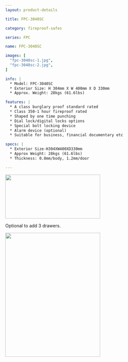 ```yaml
---
layout: product-details

title: FPC-3040SC

category: fireproof-safes

series: FPC

name: FPC-3040SC

images: [
  "fpc-3040sc-1.jpg",
  "fpc-3040sc-2.jpg",
]

info: |
  * Model: FPC-3040SC
  * Exterior Size: H 304mm X W 400mm X D 330mm
  * Approx. Weight: 28kgs (61.6lbs)

features: |
  * A class burglary proof standard rated
  * Class 350-1 hour fireproof rated
  * Shaped by one time punching
  * Dial lock/digital locks options
  * Special bolt locking device
  * Alarm device (optional)
  * Suitable for business, financial documentary etc

specs: |
  * Exterior Size-H304XW400XD330mm
  * Approx Weight: 28kgs (61.6lbs)
  * Thickness: 0.8mm/body, 1.2mm/door

---
```


<img alt="" src="{IMAGE_CDN}/fpc-3040sc-3.jpg" style="width: 300px; height: 139px;" />

Optional to add 3 drawers.

<img alt="" src="{IMAGE_CDN}/fpc-3040sc-4.jpg" style="width: 300px; height: 392px;" />
